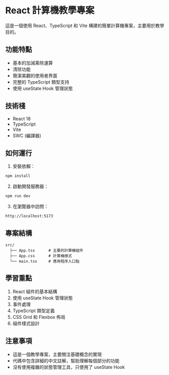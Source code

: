 # React 計算機教學專案

這是一個使用 React、TypeScript 和 Vite 構建的簡單計算機專案，主要用於教學目的。

## 功能特點

- 基本的加減乘除運算
- 清除功能
- 簡潔美觀的使用者界面
- 完整的 TypeScript 類型支持
- 使用 useState Hook 管理狀態

## 技術棧

- React 18
- TypeScript
- Vite
- SWC (編譯器)

## 如何運行

1. 安裝依賴：
```bash
npm install
```

2. 啟動開發服務器：
```bash
npm run dev
```

3. 在瀏覽器中訪問：
```
http://localhost:5173
```

## 專案結構

```
src/
  ├── App.tsx      # 主要的計算機組件
  ├── App.css      # 計算機樣式
  └── main.tsx     # 應用程序入口點
```

## 學習重點

1. React 組件的基本結構
2. 使用 useState Hook 管理狀態
3. 事件處理
4. TypeScript 類型定義
5. CSS Grid 和 Flexbox 佈局
6. 組件樣式設計

## 注意事項

- 這是一個教學專案，主要關注基礎概念的實現
- 代碼中包含詳細的中文註解，幫助理解每個部分的功能
- 沒有使用複雜的狀態管理工具，只使用了 useState Hook 